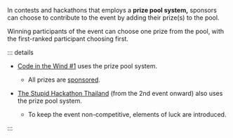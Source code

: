 In contests and hackathons that employs a **prize pool system,** sponsors can choose to contribute to the event by adding their prize(s) to the pool.

Winning participants of the event can choose one prize from the pool, with the first-ranked participant choosing first.

::: details

- [Code in the Wind #1](https://showdown.space/events/code-in-the-wind-1/) uses the prize pool system.

    - All prizes are [sponsored](https://showdown.space/events/code-in-the-wind-1/#sponsors). 

- [The Stupid Hackathon Thailand](https://stupidhackth.github.io/) (from the 2nd event onward) also uses the prize pool system.

    - To keep the event non-competitive, elements of luck are introduced.

:::